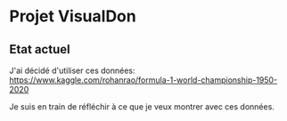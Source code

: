 # Projet VisualDon
## Etat actuel
J'ai décidé d'utiliser ces données: https://www.kaggle.com/rohanrao/formula-1-world-championship-1950-2020

Je suis en train de réfléchir à ce que je veux montrer avec ces données. 